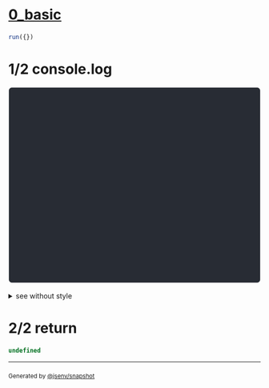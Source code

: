 # [0_basic](../../cell_max_height.test.mjs#L50)

```js
run({})
```

# 1/2 console.log

![img](console.log.svg)

<details>
  <summary>see without style</summary>

```console
--- a_b_c ---
┌───┐
│ a │
│ b │
│ c │
└───┘

--- a_b_c_max_height_1 ---
┌─────────────┐
│ ↓ 3 lines ↓ │
└─────────────┘

--- a_b_c_max_height_2 ---
┌─────────────┐
│ a           │
│ ↓ 2 lines ↓ │
└─────────────┘

--- a_b_c_max_height_3 ---
┌───┐
│ a │
│ b │
│ c │
└───┘

```

</details>


# 2/2 return

```js
undefined
```

---

<sub>
  Generated by <a href="https://github.com/jsenv/core/tree/main/packages/independent/snapshot">@jsenv/snapshot</a>
</sub>
